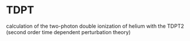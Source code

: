# TDPT

calculation of the two-photon double ionization of helium with the TDPT2 (second order time dependent perturbation theory)